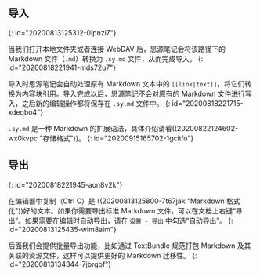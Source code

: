 ## 导入
{: id="20200813125312-0lpnzi7"}

当我们打开本地文件夹或者连接 WebDAV 后，思源笔记会将该路径下的 Markdown 文件（`.md`）转换为 `.sy.md` 文件，从而完成导入。
{: id="20200818221941-mds72u7"}

导入时思源笔记会自动处理原有 Markdown 文本中的 `[[link|text]]`，将它们转换为内容块引用。导入完成以后，思源笔记不会对原有的 Markdown 文件进行写入，之后新的编辑操作都将保存在 `.sy.md` 文件中。
{: id="20200818221715-xdeqbo4"}

`.sy.md` 是一种 Markdown 的扩展语法，具体介绍请看((20200822124602-wx0kvpc "存储格式"))。
{: id="20200915165702-1gcitfo"}

## 导出
{: id="20200818221945-aon8v2k"}

在编辑器中复制（Ctrl C）是 ((20200813125800-7t67jak "Markdown 格式化"))好的文本。如果你需要导出标准 Markdown 文件，可以在文档上右键“导出”。如果需要在编辑时自动导出，请在 `设置 - 导出` 中勾选“自动导出”。
{: id="20200813125435-wlm8aim"}

后面我们会提供批量导出功能，比如通过 TextBundle 规范打包 Markdown 及其关联的资源文件，这样可以提供更好的 Markdown 迁移性。
{: id="20200813134344-7jbrgbf"}
